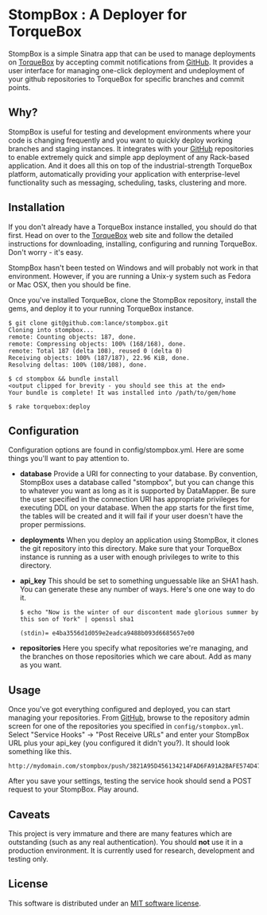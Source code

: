 # StompBox : A Deployer for TorqueBox

StompBox is a simple Sinatra app that can be used to manage deployments on [TorqueBox][torquebox] by accepting commit notifications from [GitHub][github]. It provides a user interface for managing one-click deployment and undeployment of your github repositories to TorqueBox for specific branches and commit points.

## Why?

StompBox is useful for testing and development environments where your code is changing frequently and you want to quickly deploy working branches and staging instances.  It integrates with your [GitHub][github] repositories to enable extremely quick and simple app deployment of any Rack-based application.  And it does all this on top of the industrial-strength TorqueBox platform, automatically providing your application with enterprise-level functionality such as messaging, scheduling, tasks, clustering and more.

## Installation

If you don't already have a TorqueBox instance installed, you should do that first.  Head on over to the [TorqueBox][torquebox] web site and follow the detailed instructions for downloading, installing, configuring and running TorqueBox.  Don't worry - it's easy. 

StompBox hasn't been tested on Windows and will probably not work in that environment. However, if you are running a Unix-y system such as Fedora or Mac OSX, then you should be fine.  

Once you've installed TorqueBox, clone the StompBox repository, install the gems, and deploy it to your running TorqueBox instance.

    $ git clone git@github.com:lance/stompbox.git
    Cloning into stompbox...
    remote: Counting objects: 187, done.
    remote: Compressing objects: 100% (168/168), done.
    remote: Total 187 (delta 108), reused 0 (delta 0)
    Receiving objects: 100% (187/187), 22.96 KiB, done.
    Resolving deltas: 100% (108/108), done.

    $ cd stompbox && bundle install
    <output clipped for brevity - you should see this at the end>
    Your bundle is complete! It was installed into /path/to/gem/home
    
    $ rake torquebox:deploy
    
## Configuration

Configuration options are found in config/stompbox.yml.  Here are some things you'll want to pay attention to.

* **database** Provide a URI for connecting to your database.  By convention, StompBox uses a database called "stompbox", but you can change this to whatever you want as long as it is supported by DataMapper. Be sure the user specified in the connection URI has appropriate privileges for executing DDL on your database. When the app starts for the first time, the tables will be created and it will fail if your user doesn't have the proper permissions.

* **deployments** When you deploy an application using StompBox, it clones the git repository into this directory. Make sure that your TorqueBox instance is running as a user with enough privileges to write to this directory.  

* **api_key** This should be set to something unguessable like an SHA1 hash. You can generate these any number of ways. Here's one one way to do it.

    `$ echo "Now is the winter of our discontent made glorious summer by this son of York" | openssl sha1`
    
    `(stdin)= e4ba3556d1d059e2eadca9488b093d6685657e00`
    
* **repositories** Here you specify what repositories we're managing, and the branches on those repositories which we care about.  Add as many as you want.

## Usage

Once you've got everything configured and deployed, you can start managing your repositories.  From [GitHub][github], browse to the repository admin screen for one of the repositories you specified in `config/stompbox.yml`. Select "Service Hooks" -> "Post Receive URLs" and enter your StompBox URL plus your api_key (you configured it didn't you?).  It should look something like this.

    http://mydomain.com/stompbox/push/3821A95D456134214FAD6FA91A2BAFE574D47151
    
After you save your settings, testing the service hook should send a POST request to your StompBox.  Play around. 

## Caveats

This project is very immature and there are many features which are outstanding (such as any real authentication).  You should **not** use it in a production environment.  It is currently used for research, development and testing only.  

## License

This software is distributed under an [MIT software license][license].

[torquebox]: http://torquebox.org "TorqueBox"
[github]: https://github.com "GitHub"
[license]: 'LICENSE.txt' "MIT License"
